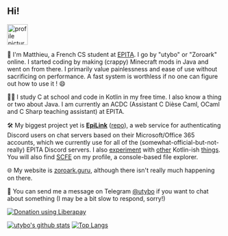 ## Hi!

<img height="48" src="https://zoroark.guru/favicon.png" alt="profile picture">

:wave: I'm Matthieu, a French CS student at [EPITA](https://www.epita.fr/en). I go by "utybo" or "Zoroark" online. I started coding by making (crappy) Minecraft mods in Java and went on from there. I primarily value painlessness and ease of use without sacrificing on performance. A fast system is worthless if no one can figure out how to use it ! :smile:

👨‍🎓 I study C at school and code in Kotlin in my free time. I also know a thing or two about Java. I am currently an ACDC (Assistant C Dièse Caml, OCaml and C Sharp teaching assistant) at EPITA.

🛠 My biggest project yet is **[EpiLink](https://epilink.zoroark.guru)** ([repo](https://github.com/EpiLink/EpiLink)), a web service for authenticating Discord users on chat servers based on their Microsoft/Office 365 accounts, which we currently use for all of the (somewhat-official-but-not-really) EPITA Discord servers. I also [experiment](https://github.com/utybo/Lixy) with [other](https://github.com/utybo/Pangoro) Kotlin-ish [things](https://github.com/utybo/ktor-rate-limit). You will also find [SCFE](https://github.com/utybo/scfe) on my profile, a console-based file explorer.

🌐 My website is [zoroark.guru](https://zoroark.guru), although there isn't really much happening on there.

💬 You can send me a message on Telegram [@utybo](https://t.me/utybo) if you want to chat about something (I may be a bit slow to respond, sorry!)

[![Donation using Liberapay](https://liberapay.com/assets/widgets/donate.svg)](https://liberapay.com/utybo/donate)

[![utybo's github stats](https://github-readme-stats.vercel.app/api?username=utybo&show_icons=true&theme=dark)](https://github.com/anuraghazra/github-readme-stats) [![Top Langs](https://github-readme-stats.vercel.app/api/top-langs/?username=utybo&layout=compact&theme=dark)](https://github.com/anuraghazra/github-readme-stats)

